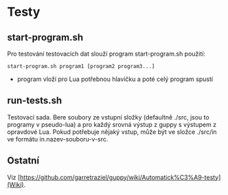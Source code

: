 Testy
=====

start-program.sh
----------------

Pro testování testovacích dat slouží program start-program.sh
použití:

    start-program.sh program1 [program2 program3...]

- program vloží pro Lua potřebnou hlavičku a poté celý program spustí

run-tests.sh
------------

Testovací sada. Bere soubory ze vstupní složky (defaultně ./src, jsou to programy v pseudo-lua) a pro každý srovná výstup z guppy s výstupem z opravdové Lua. Pokud potřebuje nějaký vstup, může být ve složce ./src/in ve formátu in.nazev-souboru-v-src.

Ostatní
-------

Viz [https://github.com/garretraziel/guppy/wiki/Automatick%C3%A9-testy](Wiki).

